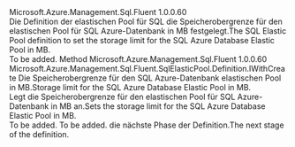 <Type Name="IWithStorageCapacity" FullName="Microsoft.Azure.Management.Sql.Fluent.SqlElasticPool.Definition.IWithStorageCapacity">
  <TypeSignature Language="C#" Value="public interface IWithStorageCapacity" />
  <TypeSignature Language="ILAsm" Value=".class public interface auto ansi abstract IWithStorageCapacity" />
  <TypeSignature Language="DocId" Value="T:Microsoft.Azure.Management.Sql.Fluent.SqlElasticPool.Definition.IWithStorageCapacity" />
  <TypeSignature Language="VB.NET" Value="Public Interface IWithStorageCapacity" />
  <TypeSignature Language="F#" Value="type IWithStorageCapacity = interface" />
  <AssemblyInfo>
    <AssemblyName>Microsoft.Azure.Management.Sql.Fluent</AssemblyName>
    <AssemblyVersion>1.0.0.60</AssemblyVersion>
  </AssemblyInfo>
  <Interfaces />
  <Docs>
    <summary>
            <span data-ttu-id="2c630-101">Die Definition der elastischen Pool für SQL die Speicherobergrenze für den elastischen Pool für SQL Azure-Datenbank in MB festgelegt.</span><span class="sxs-lookup"><span data-stu-id="2c630-101">The SQL Elastic Pool definition to set the storage limit for the SQL Azure Database Elastic Pool in MB.</span></span>
            </summary>
    <remarks>To be added.</remarks>
  </Docs>
  <Members>
    <Member MemberName="WithStorageCapacity">
      <MemberSignature Language="C#" Value="public Microsoft.Azure.Management.Sql.Fluent.SqlElasticPool.Definition.IWithCreate WithStorageCapacity (int storageMB);" />
      <MemberSignature Language="ILAsm" Value=".method public hidebysig newslot virtual instance class Microsoft.Azure.Management.Sql.Fluent.SqlElasticPool.Definition.IWithCreate WithStorageCapacity(int32 storageMB) cil managed" />
      <MemberSignature Language="DocId" Value="M:Microsoft.Azure.Management.Sql.Fluent.SqlElasticPool.Definition.IWithStorageCapacity.WithStorageCapacity(System.Int32)" />
      <MemberSignature Language="VB.NET" Value="Public Function WithStorageCapacity (storageMB As Integer) As IWithCreate" />
      <MemberSignature Language="F#" Value="abstract member WithStorageCapacity : int -&gt; Microsoft.Azure.Management.Sql.Fluent.SqlElasticPool.Definition.IWithCreate" Usage="iWithStorageCapacity.WithStorageCapacity storageMB" />
      <MemberType>Method</MemberType>
      <AssemblyInfo>
        <AssemblyName>Microsoft.Azure.Management.Sql.Fluent</AssemblyName>
        <AssemblyVersion>1.0.0.60</AssemblyVersion>
      </AssemblyInfo>
      <ReturnValue>
        <ReturnType>Microsoft.Azure.Management.Sql.Fluent.SqlElasticPool.Definition.IWithCreate</ReturnType>
      </ReturnValue>
      <Parameters>
        <Parameter Name="storageMB" Type="System.Int32" />
      </Parameters>
      <Docs>
        <param name="storageMB"><span data-ttu-id="2c630-102">Die Speicherobergrenze für den SQL Azure-Datenbank elastischen Pool in MB.</span><span class="sxs-lookup"><span data-stu-id="2c630-102">Storage limit for the SQL Azure Database Elastic Pool in MB.</span></span></param>
        <summary>
            <span data-ttu-id="2c630-103">Legt die Speicherobergrenze für den elastischen Pool für SQL Azure-Datenbank in MB an.</span><span class="sxs-lookup"><span data-stu-id="2c630-103">Sets the storage limit for the SQL Azure Database Elastic Pool in MB.</span></span>
            </summary>
        <returns>To be added.</returns>
        <remarks>To be added.</remarks>
        <return><span data-ttu-id="2c630-104">die nächste Phase der Definition.</span><span class="sxs-lookup"><span data-stu-id="2c630-104">The next stage of the definition.</span></span></return>
      </Docs>
    </Member>
  </Members>
</Type>